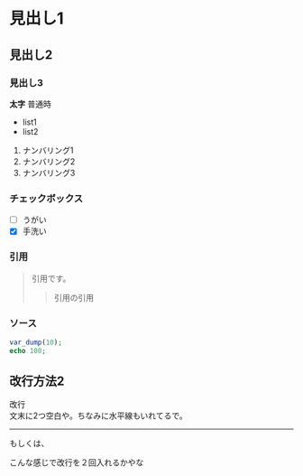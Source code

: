 # 見出し1
## 見出し2
### 見出し3
**太字** 普通時

* list1
* list2

1. ナンバリング1
1. ナンバリング2
2. ナンバリング3

### チェックボックス
- [ ] うがい
- [x] 手洗い

### 引用
> 引用です。
>> 引用の引用


### ソース
```php
var_dump(10);
echo 100;
```


## 改行方法2
改行  
文末に2つ空白や。ちなみに水平線もいれてるで。
*** 
もしくは、

こんな感じで改行を２回入れるかやな
